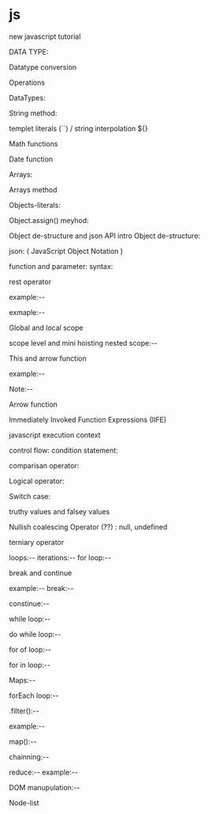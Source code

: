 # js
new javascript tutorial
<!-- note-1: Prefer not to use "var" because of issue in block scope and fuctional scope   -->

<!-- node-2: "use strict"; to use treat all js code as newer version -->

DATA TYPE:
<!-- number => 2 to power 53
bigint
string => "kaushal"
boolean => true/ false
null => empty value // type of null is object
undefined => value id not defined 
symbol => unique -->

Datatype conversion 
<!-- convert string in number "33abc" then type of this conversion is number but the value is NaN = not a number -->

<!-- in th boolewan value conversion 0 -> false and 1 -> true -->

Operations
<!-- console.log("1" + 2); //12
console.log(1 + "2"); //12
console.log("1" + 2 + 2); //122
console.log(1 + 2 + "3"); //33  -->

DataTypes:
<!-- 1.primitivedata type
number => type of number is number
string => type of string is string
null => type of null is object
undefined => type of undefined is undefined 
boolean => type of boolean is boolean
symbol => type of symbol is symbol 
bigInt => type of BigInt is bigInt  -->

<!-- 2.nonprimitivedata type 
array => type of array is array
object => type of object is object
function => type of function is function -->

String method:
<!-- (1)toUpperCase() => for consvert string into uppercase 
(2)toLowerCase() => for convert string into lowerCase
(3)substring(starting value, endvalue) => for make substring 
note:-- in this slice and substring method endvalue is exclusive and ()()(4)starting value is inclusive 
(5)slice(starting value, endvalue) => for make slice 
note:-- in the slice method negative value valid while in substring ()()(6)method negative value is not valid  
(7)charAt() => for find character at which value index 
(8)indexOf() => for find at given index which character exist
(9)trim() => it remove staring and ending extra spaces which is more than 1
(10)replace() => it replace the value in string
note:-- in this method starting value which value want to replace and ending value replace value need to discribe  
(11)split("value") => it split the string into array in the basis on the value  -->

templet literals (``) / string interpolation ${}
<!-- it is use where need to add string 
syntax is { this is a new string whith the length is ${new string}} -->

Math functions 
<!-- Math.abs() => to convert negaqtive value into positive 
Math.round() => to roundof value
Math.ceil() => to roundoff from upper value
Math.floor() => to roundoff from bottom value
Math.min() => to find minimum value
Math.random() => to print random value from 0 to 1 -->

Date function 
<!-- let myDate = new date()
console.log(mydate.toString()) to defined date 
getMonth() => to get month from the date function 
getDay() => to get day from the date function
now() => to get now time 
newdate.toLocalString('defult', {
    weekday: "long"
})
type of date is object -->

Arrays:
<!-- storing a collection of multiple items under a singloe variable name 
const Arr = [0, 1, 2, 3, 4, 5, 6] -->
Arrays method 
<!-- .push() => to add new variable at last in array
.pop() => it remove one variable from the last in the array
.unshift() => it add new variable from the start in the array
.shift() => it it remove one variable from the start in the array
.includes() => to defined that difined variable is present or not (it return true or false value )
.concat() => to merge to array with each other
.join() => adds all the elements of an array into a string
.slice() =>   Returns a copy of a section of an array
note:-- slice not change original array, and end value is exclusive 
.splice() => Removes elements from an array
note:-- splice chnage original array, and end value is inclusive  -->

Objects-literals:
<!-- object is access by console.log(objectname.key)
object is access by console.log(objectname[key])
symbol in object is denoted by in  [] ontherwise they acct as a string 
note:-- if you want to noone can change your object ypu can freeze the object by .freeze method -->

Object.assign() meyhod:
<!-- Object.assign() => this method is  static method copies all enumerable own properties from one or more source to a target object. it returns the modified target object 
example:--
 const target = { a: 1, b: 2}
 const source = { b: 4, c: 5}
 const returnedtarget = Object.assign(target, source)
 console.log(target)
 //Expected utput: Object {a: 1, b: 4, c: 5}
 console.log(returnedtarget === target)
 //Expected output: true -->
 <!-- Object.keys() => to acces the keys 
 Object.values() => to acces the values
 Object.entries() => to acces keys and values 
 objectname.hasOwnProperty("") => to check the value is present or not
 it return boolean value
  -->

Object de-structure and json API intro
Object de-structure:
<!-- example:
const course ={
    coursename: "ja tutorials",
    price: "999",
    courseInstructor: "kaushal"
}

const {sourseInstructore: Instructor} = course
const {keys value: new name} = objet name 

note: if you want to acces object keys or value multiple time you can use object de-structure by this method 
now you can access  courseInstructor by new name Instructor -->


json: ( JavaScript Object Notation )
<!-- example of json:
{
    "name" : "kaushal",
    "coursename" : "js tutorials",
    "Price" : "free"
} -->

<!-- API data store in the form of json fomat -->

function and parameter:
syntax: 
<!-- function functionname(parameters) {
    //...............
} 

functionname(arrguments)-->

rest operator
 <!-- (...) => this ... is called rest operator
 function calculatenumber(...num1){
    return num1
 }

 console.log(calculatenumber(200, 100, 300)); // [200, 100, 300] -->

example:--
<!-- const user = {
    username: "kaushal",
    Price: 199
}

function handleObject(anyobject) {
    console.log(`Username is ${anyobject.username} and price is ${anyobject.Price}`)
}

handObject(user) // Username is kaushal and peice is 199 -->

exmaple:--
<!-- const mynewarray = [100, 200, 300]
function returnsecondarray(getarray){
    return getarray[1]
}

consolwe.log(returnsecondarray(mynewarray)); // 200 -->

Global and local scope 
 <!-- let and const is local/block scope variable  while var is a global scope variable  -->

 scope level and mini hoisting 
 nested scope:-- 
 <!-- function one(){
    function two() {
        function three() {

        }
    }
 } -->

 This and arrow function
<!-- this is a window object
The this keyword refers to the context where a piece of code, such as a function's body, is supposed to run. Most typically, it is used in object methods, where this refers to the object that the method is attached to, thus allowing the same method to be reused on different objects. -->
example:--
<!-- const test = {
    props: 43,
    func: function () {
        return this.props
    },
};
console.log(test.func())  // 43-->

Note:--
<!-- note:-- this function is not use in arrow function -->

Arrow function 
<!-- () => {} -->

Immediately Invoked Function Expressions (IIFE)
<!-- note:-- use of (iife) is to prevent global scope pollution  -->
<!-- ()() -->

javascript execution context
<!-- 1> global execution context
2> function execution context
3> eval execution context -->

<!-- Memory creation phase
execution phase -->

control flow:
condition statement:
<!-- if(condition) {
   // statement 
}else if ( condition){
    //statement 
}else {
    //statement 
} -->

comparisan operator:
<!--   <, >, <=, >=, ==, ===, !==, != -->

Logical operator:
<!-- 1> and operator: -- condition1 &&  condition2 (code execute when both condition true )
2> or operator : -- condition1 ||  condition2 (when two of one condition true condition satisfied )
3> not operator : --  !(condition1) (it convert true into false and vice-versa) -->

Switch case:
<!-- // switch (key) {
//     case value:
        
//         break;

//     default:
//         break;
// } -->


truthy values and falsey values 
<!-- falsey values:-- 
false, 0, -0, BigInt 0n, "", null, undefined, NaN

truthy values:--
[], "0", "false", " ", {}, function(){},  -->

Nullish coalescing Operator (??) : null, undefined
<!-- let val1; 
val1 = 5 ?? 10 // 5
val1 = null ?? 10 // 10
val1 = undefined ?? 10 // 10 -->
 
terniary operator 
<!-- condition ? true statement  : false statement   -->

loops:--
iterations:--
for loop:--
<!-- for (let index = 0; index < array.length; index++) {
    const element = array[index];
    
} -->

break and continue

example:--
break:--
<!-- for (let index = 0; index <= 20; index++) {
    if(index == 5) {
        console.log(`number 5 is executed`)
        break
    }
    console.log(`value of index is ${index}`)
    
} -->

constinue:--
<!-- for (let index = 0; index <= 20; index++) {
    if(index == 5) {
        console.log(`number 5 is executed`)
        continue
    }
    console.log(`value of index is ${index}`)
    
} -->


while loop:--
<!-- let index = 0
while(index <= 10>) {
    //console.log(`value of indedx is ${index}`)
    index++
} -->

do while loop:--
<!-- let index = 5

do {
    console.log(`index value is ${index}`)
    index++
}
while(index <= 10);  -->

for of loop:--
<!-- const arr = [1, 2, 3, 4, 5]
for (const i of arr) {
    console.log(i)
} -->

for in loop:--
<!-- for (const key in object) {
    if (Object.hasOwnProperty.call(object, key)) {
        const element = object[key];
        
    }
} -->

Maps:--
<!-- the Map object holds key-value pairs and remembers the original insertion order of the keys. -->

<!-- const map = new Map()
map.set('IN', "India")
map.set('US', "USA")
map.set('FR', "France")

// console.log(map); -->

forEach loop:--
<!-- const conding = ["javascript", "python", "java", "cpp" ]

conding.forEach(element => {
    console.log(element)
}); -->

.filter():--
<!-- Returns the elements of an array that meet the condition specified in a callback function. -->
example:-- 
<!-- const mynums = [1, 2, 3, 4, 5, 6 , 7, 8, 9, 10]
const newnums = mynums.filter( (num)  => {
    return num > 4
})
console.log(newnums) // [5, 6, 7, 8, 9, 10] -->

map():--
<!-- Calls a defined callback function on each element of an array, and returns an array that contains the results. -->

chainning:--
<!-- when you use multiple function\method use at a time 
.map().map.filter() -->

reduce:--
example:--
<!-- Calls the specified callback function for all the elements in an array. The return value of the callback function is the accumulated result, and is provided as an argument in the next call to the callback function. -->
<!-- const array1 = [1, 2, 3, 4]
const initialvalue = 0;
const sumwithinitial = array.reduce(
    (accumulator, currentvalue) => accumulator + currentvalue,
    initialvalue
);

console.log(sumwithinitial); -->


DOM manupulation:--
<!-- document.getElementbyId
document.getElementsByClassName
document.getElementsByName
document.getElementsByTagName

document.querySelector
document.querySelectorAll -->

Node-list
<!-- .parentElement
.nextElementSibling
.childNodes 
.craeteTextnode-->


